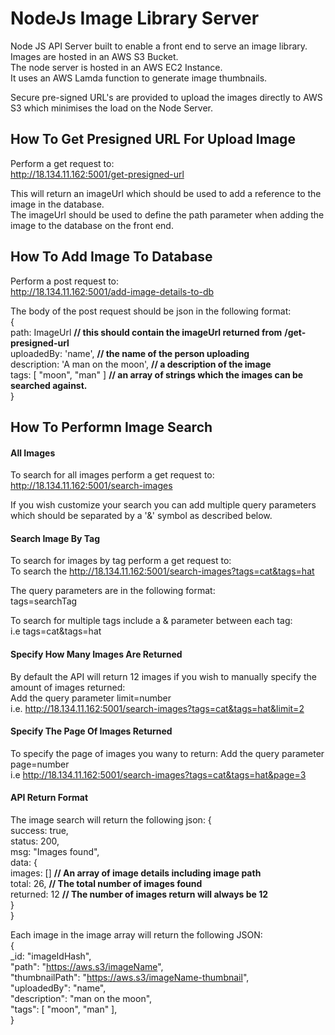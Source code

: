 # NodeJs Image Library Server

Node JS API Server built to enable a front end to serve an image library.  
Images are hosted in an AWS S3 Bucket.  
The node server is hosted in an AWS EC2 Instance.  
It uses an AWS Lamda function to generate image thumbnails.

Secure pre-signed URL's are provided to upload the images directly to AWS S3
which minimises the load on the Node Server.

## How To Get Presigned URL For Upload Image

Perform a get request to:  
http://18.134.11.162:5001/get-presigned-url

This will return an imageUrl which should be used to add a reference to the
image in the database.  
The imageUrl should be used to define the path parameter when adding the image
to the database on the front end.

## How To Add Image To Database

Perform a post request to:  
http://18.134.11.162:5001/add-image-details-to-db

The body of the post request should be json in the following format:  
{  
path: ImageUrl **// this should contain the imageUrl returned from**
**/get-presigned-url**  
uploadedBy: 'name', **// the name of the person uploading**  
description: 'A man on the moon', **// a description of the image**  
tags: [ "moon", "man" ] **// an array of strings which the images can be**
**searched against.**  
}

## How To Performn Image Search

#### All Images

To search for all images perform a get request to:  
http://18.134.11.162:5001/search-images

If you wish customize your search you can add multiple query parameters which
should be separated by a '&' symbol as described below.

#### Search Image By Tag

To search for images by tag perform a get request to:  
To search the http://18.134.11.162:5001/search-images?tags=cat&tags=hat

The query parameters are in the following format:  
tags=searchTag

To search for multiple tags include a & parameter between each tag:  
i.e tags=cat&tags=hat

#### Specify How Many Images Are Returned

By default the API will return 12 images if you wish to manually specify the
amount of images returned:  
Add the query parameter limit=number  
i.e. http://18.134.11.162:5001/search-images?tags=cat&tags=hat&limit=2

#### Specify The Page Of Images Returned

To specify the page of images you wany to return: Add the query parameter
page=number  
i.e http://18.134.11.162:5001/search-images?tags=cat&tags=hat&page=3

#### API Return Format

The image search will return the following json: {  
 success: true,  
 status: 200,  
 msg: "Images found",  
 data: {  
 images: [] **// An array of image details including image path**  
 total: 26, **// The total number of images found**  
 returned: 12 **// The number of images return will always be 12**  
 }  
 }

Each image in the image array will return the following JSON:  
 {  
 \_id: "imageIdHash",  
 "path": "https://aws.s3/imageName",  
 "thumbnailPath": "https://aws.s3/imageName-thumbnail",  
 "uploadedBy": "name",  
 "description": "man on the moon",  
 "tags": [ "moon", "man" ],  
 }
